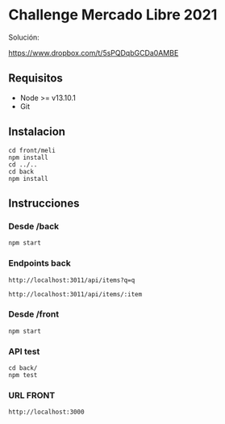 # Challenge Mercado Libre 2021

Solución:

https://www.dropbox.com/t/5sPQDqbGCDa0AMBE

## Requisitos

 - Node >= v13.10.1
 - Git

## Instalacion

    cd front/meli
    npm install
    cd ../..
    cd back 
    npm install

## Instrucciones

### Desde /back

    npm start

### Endpoints back

    http://localhost:3011/api/items?q=q

    http://localhost:3011/api/items/:item

### Desde /front

    npm start

### API test

    cd back/
    npm test

### URL FRONT

    http://localhost:3000
